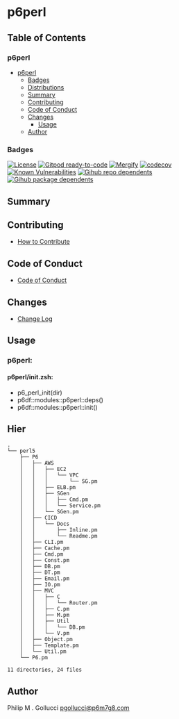 # p6perl

## Table of Contents


### p6perl
- [p6perl](#p6perl)
  - [Badges](#badges)
  - [Distributions](#distributions)
  - [Summary](#summary)
  - [Contributing](#contributing)
  - [Code of Conduct](#code-of-conduct)
  - [Changes](#changes)
    - [Usage](#usage)
  - [Author](#author)

### Badges

[![License](https://img.shields.io/badge/License-Apache%202.0-yellowgreen.svg)](https://opensource.org/licenses/Apache-2.0)
[![Gitpod ready-to-code](https://img.shields.io/badge/Gitpod-ready--to--code-blue?logo=gitpod)](https://gitpod.io/#https://github.com/p6m7g8/p6perl)
[![Mergify](https://img.shields.io/endpoint.svg?url=https://gh.mergify.io/badges/p6m7g8/p6perl/&style=flat)](https://mergify.io)
[![codecov](https://codecov.io/gh/p6m7g8/p6perl/branch/master/graph/badge.svg?token=14Yj1fZbew)](https://codecov.io/gh/p6m7g8/p6perl)
[![Known Vulnerabilities](https://snyk.io/test/github/p6m7g8/p6perl/badge.svg?targetFile=package.json)](https://snyk.io/test/github/p6m7g8/p6perl?targetFile=package.json)
[![Gihub repo dependents](https://badgen.net/github/dependents-repo/p6m7g8/p6perl)](https://github.com/p6m7g8/p6perl/network/dependents?dependent_type=REPOSITORY)
[![Gihub package dependents](https://badgen.net/github/dependents-pkg/p6m7g8/p6perl)](https://github.com/p6m7g8/p6perl/network/dependents?dependent_type=PACKAGE)

## Summary

## Contributing

- [How to Contribute](CONTRIBUTING.md)

## Code of Conduct

- [Code of Conduct](https://github.com/p6m7g8/.github/blob/master/CODE_OF_CONDUCT.md)

## Changes

- [Change Log](CHANGELOG.md)

## Usage

### p6perl:

#### p6perl/init.zsh:

- p6_perl_init(dir)
- p6df::modules::p6perl::deps()
- p6df::modules::p6perl::init()



## Hier
```text
.
└── perl5
    ├── P6
    │   ├── AWS
    │   │   ├── EC2
    │   │   │   └── VPC
    │   │   │       └── SG.pm
    │   │   ├── ELB.pm
    │   │   ├── SGen
    │   │   │   ├── Cmd.pm
    │   │   │   └── Service.pm
    │   │   └── SGen.pm
    │   ├── CICD
    │   │   └── Docs
    │   │       ├── Inline.pm
    │   │       └── Readme.pm
    │   ├── CLI.pm
    │   ├── Cache.pm
    │   ├── Cmd.pm
    │   ├── Const.pm
    │   ├── DB.pm
    │   ├── DT.pm
    │   ├── Email.pm
    │   ├── IO.pm
    │   ├── MVC
    │   │   ├── C
    │   │   │   └── Router.pm
    │   │   ├── C.pm
    │   │   ├── M.pm
    │   │   ├── Util
    │   │   │   └── DB.pm
    │   │   └── V.pm
    │   ├── Object.pm
    │   ├── Template.pm
    │   └── Util.pm
    └── P6.pm

11 directories, 24 files
```
## Author

Philip M . Gollucci <pgollucci@p6m7g8.com>
